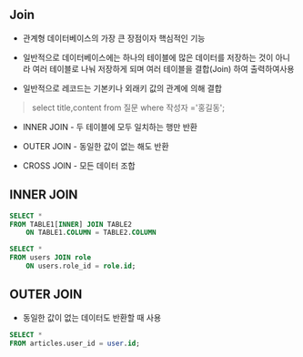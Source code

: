 ## Join

- 관계형 데이터베이스의 가장 큰 장점이자 핵심적인 기능

- 일반적으로 데이터베이스에는 하나의 테이블에 많은 데이터를 저장하는 것이 아니라 여러 테이블로 나눠 저장하게 되며 여러 테이블을 결합(Join) 하여 출력하여사용

- 일반적으로 레코드는 기본키나 외래키 값의 관계에 의해 결합

> select title,content from 질문 where 작성자 ='홍길동';

- INNER JOIN - 두 테이블에 모두 일치하는 행만 반환

- OUTER JOIN - 동일한 값이 없는 해도 반환

- CROSS JOIN - 모든 데이터 조합

## INNER JOIN

```sql
SELECT *
FROM TABLE1[INNER] JOIN TABLE2
    ON TABLE1.COLUMN = TABLE2.COLUMN
```

```sql
SELECT *
FROM users JOIN role
    ON users.role_id = role.id;
```

## OUTER JOIN

- 동일한 값이 없는 데이터도 반환할 때 사용

```sql
SELECT *
FROM articles.user_id = user.id;
```
